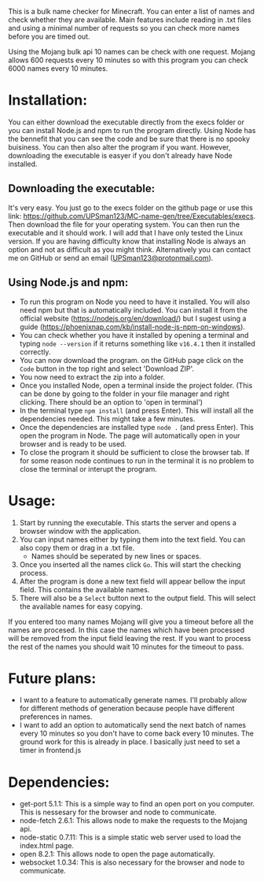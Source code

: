 This is a bulk name checker for Minecraft. You can enter a list of names and check whether they are available.
Main features include reading in .txt files and using a minimal number of requests so you can check more names before you are timed out.

Using the Mojang bulk api 10 names can be check with one request.
Mojang allows 600 requests every 10 minutes so with this program you can check 6000 names every 10 minutes.

# Installation:
You can either download the executable directly from the execs folder or you can install Node.js and npm to run the program directly.
Using Node has the bennefit that you can see the code and be sure that there is no spooky buisiness. You can then also alter the program if you want.
However, downloading the executable is easyer if you don't already have Node installed.

## Downloading the executable:
It's very easy. You just go to the execs folder on the github page or use this link: https://github.com/UPSman123/MC-name-gen/tree/Executables/execs.
Then download the file for your operating system.
You can then run the executable and it should work. I will add that I have only tested the Linux version.
If you are having difficulty know that installing Node is always an option and not as difficult as you might think.
Alternatively you can contact me on GitHub or send an email (UPSman123@protonmail.com).

## Using Node.js and npm:
- To run this program on Node you need to have it installed. You will also need npm but that is automatically included.
You can install it from the official website (https://nodejs.org/en/download/) but I sugest using a guide (https://phoenixnap.com/kb/install-node-js-npm-on-windows).
- You can check whether you have it installed by opening a terminal and typing `node --version` if it returns something like `v16.4.1` then it installed correctly.
- You can now download the program. on the GitHub page click on the `Code` button in the top right and select 'Download ZIP'.
- You now need to extract the zip into a folder.
- Once you installed Node, open a terminal inside the project folder.
(This can be done by going to the folder in your file manager and right clicking. There should be an option to 'open in terminal')
- In the terminal type `npm install` (and press Enter). This will install all the dependencies needed. This might take a few minutes.
- Once the dependencies are installed type `node .` (and press Enter). This open the program in Node.
The page will automatically open in your browser and is ready to be used.
- To close the program it should be sufficient to close the browser tab.
If for some reason node continues to run in the terminal it is no problem to close the terminal or interupt the program.

# Usage:
1. Start by running the executable. This starts the server and opens a browser window with the application.
2. You can input names either by typing them into the text field. You can also copy them or drag in a .txt file.
    - Names should be seperated by new lines or spaces.
3. Once you inserted all the names click `Go`. This will start the checking process.
4. After the program is done a new text field will appear bellow the input field. This contains the available names.
5. There will also be a `Select` button next to the output field. This will select the available names for easy copying.

If you entered too many names Mojang will give you a timeout before all the names are procesed.
In this case the names which have been processed will be removed from the input field leaving the rest.
If you want to process the rest of the names you should wait 10 minutes for the timeout to pass.

# Future plans:
- I want to a feature to automatically generate names. I'll probably allow for different methods of generation because people have different preferences in names.
- I want to add an option to automatically send the next batch of names every 10 minutes so you don't have to come back every 10 minutes. The ground work for this is already in place. I basically just need to set a timer in frontend.js

# Dependencies:
- get-port 5.1.1: This is a simple way to find an open port on you computer. This is nessesary for the browser and node to communicate.
- node-fetch 2.6.1: This allows node to make the requests to the Mojang api.
- node-static 0.7.11: This is a simple static web server used to load the index.html page.
- open 8.2.1: This allows node to open the page automatically.
- websocket 1.0.34: This is also necessary for the browser and node to communicate.
